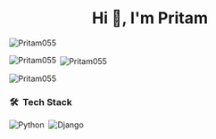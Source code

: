 
<!--
**Pritam055/pritam055** is a ✨ _special_ ✨ repository because its `README.md` (this file) appears on your GitHub profile.

Here are some ideas to get you started:

- 🔭 I’m currently working on ...
- 🌱 I’m currently learning ...
- 👯 I’m looking to collaborate on ...
- 🤔 I’m looking for help with ...
- 💬 Ask me about ...
- 📫 How to reach me: ...
- 😄 Pronouns: ...
- ⚡ Fun fact: ...
-->

###
<h1 align="center">Hi 👋, I'm Pritam</h1>

<p align="left"> <img src="https://komarev.com/ghpvc/?username=Pritam055&label=Profile%20views&color=0e75b6&style=flat" alt="Pritam055" /> </p>

<p><img align="left" src="https://github-readme-stats.vercel.app/api/top-langs?username=Pritam055&show_icons=true&locale=en&layout=compact&refresh=1&theme=dark&count_private=true" alt="Pritam055" /></p>

<p>&nbsp;<img align="center" src="https://github-readme-stats.vercel.app/api?username=Pritam055&show_icons=true&locale=en&theme=dark&include_all_commits=true&count_private=true" alt="Pritam055" /></p>

<p><img align="center" src="https://github-readme-streak-stats.herokuapp.com/?user=Pritam055&theme=dark" alt="Pritam055" /></p>

###
### 🛠 &nbsp;Tech Stack
![Python](https://img.shields.io/badge/-Python-white?style=for-the-badge&logo=python)&nbsp;
![Django](https://img.shields.io/badge/-Django-white?style=for-the-badge&logo=django&logoColor=092E20)&nbsp;
###
